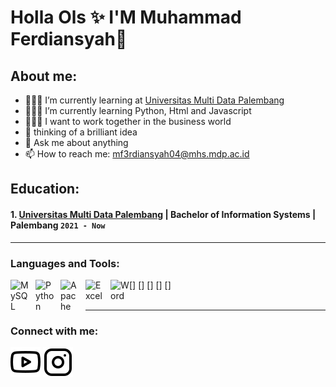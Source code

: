 # Holla Ols ✨ I'M Muhammad Ferdiansyah👋
## About me:
- 🤷🏻‍♂️ I’m currently learning at  [Universitas Multi Data Palembang](https://mdp.ac.id/)
- 👨🏻‍💻 I’m currently learning Python, Html and Javascript
- 🕵🏻‍♂️ I want to work together in the business world
- 🤔 thinking of a brilliant idea
- 💬 Ask me about anything
- 📫 How to reach me: mf3rdiansyah04@mhs.mdp.ac.id

## Education:

#### 1. [Universitas Multi Data Palembang](https://mdp.ac.id/) | Bachelor of Information Systems  | Palembang `2021 - Now`
---
### Languages and Tools:

[<img align="left" alt="MySQL" width="30px" src="https://cdn.jsdelivr.net/gh/devicons/devicon/icons/mysql/mysql-original.svg" style="padding-right:10px;" />]
[<img align="left" alt="Python" width="30px" src="https://upload.wikimedia.org/wikipedia/commons/thumb/c/c3/Python-logo-notext.svg/110px-Python-logo-notext.svg.png?20100317150552" style="padding-right:10px;" />]
[<img align="left" alt="Apache" width="30px" src="https://netbeans.apache.org/images/apache-netbeans.svg" style="padding-right:10px;" />]
[<img align="left" alt="Excel" width="30px" src="https://is2-ssl.mzstatic.com/image/thumb/Purple126/v4/a8/fd/5a/a8fd5a84-c6f1-355f-3b9f-6e86598efaa3/XCEL.png/1200x630bb.png" style="padding-right:10px;" />]
[<img align="left" alt="Word" width="30px" src="https://img-prod-cms-rt-microsoft-com.akamaized.net/cms/api/am/imageFileData/RE2PzgO?ver=fe0c&q=90&m=6&h=270&w=270&b=%23FFFFFFFF&f=jpg&o=f&aim=true" style="padding-right:0px;" />]
<br />
<br />

---
### Connect with me:

[![website](./img/youtube-light.svg)](https://www.youtube.com/@MDPTVindonesia)
[![website](./img/instagram-light.svg)](https://instagram.com/mf_ansy4h/)

